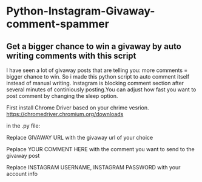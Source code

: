 # Python-Instagram-Givaway-comment-spammer
## Get a bigger chance to win a givaway by auto writing comments with this script ##

I have seen a lot of givaway posts that are telling you: more comments = bigger chance to win. So i made this python script to auto comment itself instead of manual writing.
Instagram is blocking comment section after several minutes of continiously posting.You can adjust how fast you want to post comment by changing the sleep option.

First install Chrome Driver based on your chrime vesrion. https://chromedriver.chromium.org/downloads

in the .py file:

Replace GIVAWAY URL with the givaway url of your choice
  
Peplace YOUR COMMENT HERE with the comment you want to send to the givaway post
  
Replace INSTAGRAM USERNAME, INSTAGRAM PASSWORD with your account info
